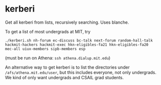 # kerberi
Get all kerberi from lists, recursively searching. Uses blanche.

To get a list of most undergrads at MIT, try

```
./kerberi.sh nh-forum ec-discuss bc-talk next-forum random-hall-talk hackmit-hackers hackmit-exec hkn-eligibles-fa21 hkn-eligibles-fa20 mec-all uiux-members sipb-members esp
```

(must be run on Athena: `ssh athena.dialup.mit.edu`)

An alternative way to get kerberi is to list the directories under `/afs/athena.mit.edu/user`, but this includes everyone, not only undergrads. We kind of only want undergrads and CSAIL grad students.
